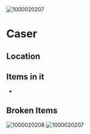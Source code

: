 ![1000020207](https://github.com/user-attachments/assets/9075e4ed-a96b-4d67-861c-b05b3e0e0b81)
# Caser

## Location

## Items in it
-

## Broken Items
![1000020208](https://github.com/user-attachments/assets/e1778815-bb4f-435b-be4a-5d7b852a49a8)
![1000020207](https://github.com/user-attachments/assets/d336c7eb-d8bf-4cb0-b91d-47e19da6b9ef)
